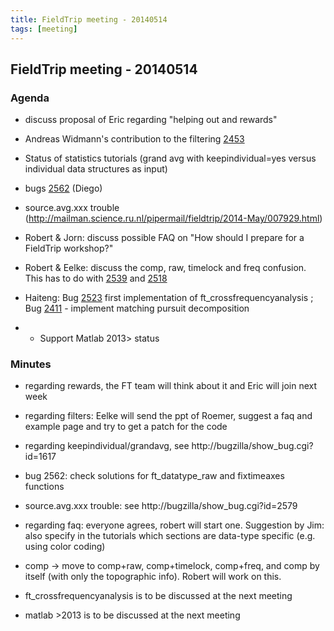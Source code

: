 ```yaml
---
title: FieldTrip meeting - 20140514
tags: [meeting]
---
```


## FieldTrip meeting - 20140514

### Agenda

*  discuss proposal of Eric regarding "helping out and rewards"

*  Andreas Widmann's contribution to the filtering [2453](http://bugzilla.fieldtriptoolbox.org/show_bug.cgi?id=2453)

*  Status of statistics tutorials (grand avg with keepindividual=yes versus individual data structures as input)

*  bugs [2562](http://bugzilla.fieldtriptoolbox.org/show_bug.cgi?id=2562) (Diego)

*  source.avg.xxx trouble (http://mailman.science.ru.nl/pipermail/fieldtrip/2014-May/007929.html)

*  Robert & Jorn: discuss possible FAQ on "How should I prepare for a FieldTrip workshop?"

*  Robert & Eelke: discuss the comp, raw, timelock and freq confusion. This has to do with [2539](http://bugzilla.fieldtriptoolbox.org/show_bug.cgi?id=2539) and [2518](http://bugzilla.fieldtriptoolbox.org/show_bug.cgi?id=2518) 

*  Haiteng: Bug [2523](http://bugzilla.fieldtriptoolbox.org/show_bug.cgi?id=2523)  first implementation of ft_crossfrequencyanalysis ; Bug [2411](http://bugzilla.fieldtriptoolbox.org/show_bug.cgi?id=2411) - implement matching pursuit decomposition
*  * Support Matlab 2013> status

### Minutes

*  regarding rewards, the FT team will think about it and Eric will join next week

*  regarding filters: Eelke will send the ppt of Roemer, suggest a faq and example page and try to get a patch for the code

*  regarding keepindividual/grandavg, see http://bugzilla/show_bug.cgi?id=1617

*  bug 2562: check solutions for ft_datatype_raw and fixtimeaxes functions

*  source.avg.xxx trouble: see http://bugzilla/show_bug.cgi?id=2579

*  regarding faq: everyone agrees, robert will start one. Suggestion by Jim: also specify in the tutorials which sections are data-type specific (e.g. using color coding)

*  comp -> move to comp+raw, comp+timelock, comp+freq, and comp by itself (with only the topographic info). Robert will work on this.

*  ft_crossfrequencyanalysis is to be discussed at the next meeting

*  matlab >2013 is to be discussed at the next meeting

